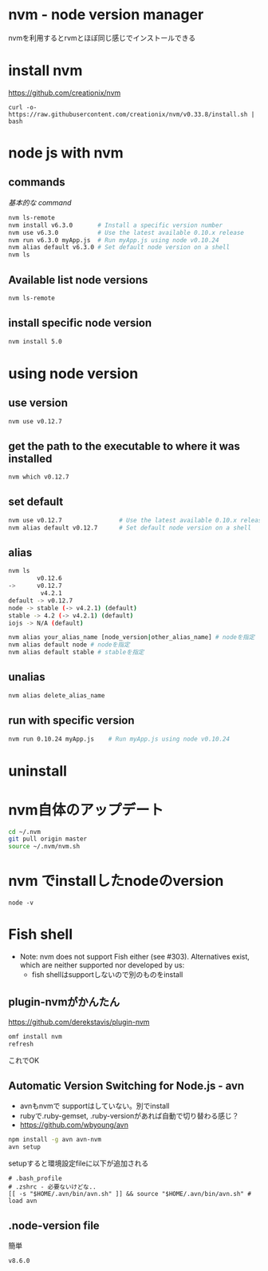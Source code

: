 nvm - node version manager
==========================

nvmを利用するとrvmとほぼ同じ感じでインストールできる


# install nvm

<https://github.com/creationix/nvm>

```
curl -o- https://raw.githubusercontent.com/creationix/nvm/v0.33.8/install.sh | bash
```


# node js with nvm

## commands

*基本的な command*

```sh
nvm ls-remote
nvm install v6.3.0       # Install a specific version number
nvm use v6.3.0           # Use the latest available 0.10.x release
nvm run v6.3.0 myApp.js  # Run myApp.js using node v0.10.24
nvm alias default v6.3.0 # Set default node version on a shell
nvm ls
```

## Available list node versions

```sh
nvm ls-remote
```

## install specific node version

```sh
nvm install 5.0
```

# using node version

## use version

```sh
nvm use v0.12.7
```

## get the path to the executable to where it was installed

```sh
nvm which v0.12.7
```

## set default

```sh
nvm use v0.12.7                # Use the latest available 0.10.x release
nvm alias default v0.12.7      # Set default node version on a shell
```

## alias


```sh
nvm ls
        v0.12.6
->      v0.12.7
         v4.2.1
default -> v0.12.7
node -> stable (-> v4.2.1) (default)
stable -> 4.2 (-> v4.2.1) (default)
iojs -> N/A (default)
```

```sh
nvm alias your_alias_name [node_version|other_alias_name] # nodeを指定
nvm alias default node # nodeを指定
nvm alias default stable # stableを指定
```

## unalias

```sh
nvm alias delete_alias_name
```

## run with specific version

```sh
nvm run 0.10.24 myApp.js    # Run myApp.js using node v0.10.24
```


# uninstall



# nvm自体のアップデート


```sh
cd ~/.nvm
git pull origin master
source ~/.nvm/nvm.sh
```

# nvm でinstallしたnodeのversion

`node -v`


# Fish shell

+ Note: nvm does not support Fish either (see #303). Alternatives exist, which are neither supported nor developed by us:
  + fish shellはsupportしないので別のものをinstall

## plugin-nvmがかんたん

<https://github.com/derekstavis/plugin-nvm>

```sh
omf install nvm
refresh
```
これでOK

## Automatic Version Switching for Node.js - avn

+ avnもnvmで supportはしていない。別でinstall
+ rubyで.ruby-gemset, .ruby-versionがあれば自動で切り替わる感じ？
+ <https://github.com/wbyoung/avn>

```sh
npm install -g avn avn-nvm
avn setup
```

setupすると環境設定fileに以下が追加される

```
# .bash_profile
# .zshrc - 必要ないけどな..
[[ -s "$HOME/.avn/bin/avn.sh" ]] && source "$HOME/.avn/bin/avn.sh" # load avn
```

## .node-version file

簡単

```
v8.6.0
```